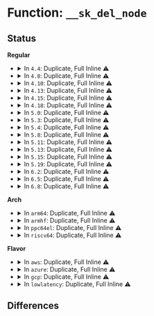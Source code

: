 # Function: <code>__sk_del_node</code>

## Status
<b>Regular</b>
<ul>
<li>
<details>
<summary>In <code>4.4</code>: Duplicate, Full Inline ⚠️</summary>

**Collision:** Static Duplication

**Inline:** Full

**Transformation:** False

**Instances:**

```
In net/ipv4/raw.c (ffffffff817843bb)
Location: include/net/sock.h:564
Inline: True
Inline callers:
  - net/ipv4/raw.c:raw_unhash_sk
```
```
In net/unix/af_unix.c (ffffffff817bfd49)
Location: include/net/sock.h:564
Inline: True
Inline callers:
  - net/unix/af_unix.c:unix_release_sock
  - net/unix/af_unix.c:unix_bind
```
```
In net/packet/af_packet.c (ffffffff8180586e)
Location: include/net/sock.h:564
Inline: True
Inline callers:
  - net/packet/af_packet.c:packet_release
```
</details>
</li>
<li>
<details>
<summary>In <code>4.8</code>: Duplicate, Full Inline ⚠️</summary>

**Collision:** Static Duplication

**Inline:** Full

**Transformation:** False

**Instances:**

```
In net/ipv4/inet_hashtables.c (ffffffff817ce570)
Location: include/net/sock.h:557
Inline: True
Inline callers:
  - net/ipv4/inet_hashtables.c:inet_unhash
```
```
In net/ipv4/raw.c (ffffffff817f197b)
Location: include/net/sock.h:557
Inline: True
Inline callers:
  - net/ipv4/raw.c:raw_unhash_sk
```
```
In net/ipv4/udp.c (ffffffff817f3dd4)
Location: include/net/sock.h:557
Inline: True
Inline callers:
  - net/ipv4/udp.c:udp_lib_unhash
```
```
In net/unix/af_unix.c (ffffffff8182da08)
Location: include/net/sock.h:557
Inline: True
Inline callers:
  - net/unix/af_unix.c:unix_bind
  - net/unix/af_unix.c:unix_release_sock
```
```
In net/packet/af_packet.c (ffffffff8187642e)
Location: include/net/sock.h:557
Inline: True
Inline callers:
  - net/packet/af_packet.c:packet_release
```
</details>
</li>
<li>
<details>
<summary>In <code>4.10</code>: Duplicate, Full Inline ⚠️</summary>

**Collision:** Static Duplication

**Inline:** Full

**Transformation:** False

**Instances:**

```
In net/ipv4/inet_hashtables.c (ffffffff817fe380)
Location: include/net/sock.h:578
Inline: True
Inline callers:
  - net/ipv4/inet_hashtables.c:inet_unhash
```
```
In net/ipv4/raw.c (ffffffff818226fb)
Location: include/net/sock.h:578
Inline: True
Inline callers:
  - net/ipv4/raw.c:raw_unhash_sk
```
```
In net/ipv4/udp.c (ffffffff81824fe4)
Location: include/net/sock.h:578
Inline: True
Inline callers:
  - net/ipv4/udp.c:udp_lib_unhash
```
```
In net/unix/af_unix.c (ffffffff8185f4cc)
Location: include/net/sock.h:578
Inline: True
Inline callers:
  - net/unix/af_unix.c:unix_bind
  - net/unix/af_unix.c:unix_release_sock
```
```
In net/packet/af_packet.c (ffffffff818aa92e)
Location: include/net/sock.h:578
Inline: True
Inline callers:
  - net/packet/af_packet.c:packet_release
```
</details>
</li>
<li>
<details>
<summary>In <code>4.13</code>: Duplicate, Full Inline ⚠️</summary>

**Collision:** Static Duplication

**Inline:** Full

**Transformation:** False

**Instances:**

```
In net/ipv4/inet_hashtables.c (ffffffff8181e754)
Location: include/net/sock.h:592
Inline: True
Inline callers:
  - net/ipv4/inet_hashtables.c:inet_unhash
```
```
In net/ipv4/raw.c (ffffffff8184334b)
Location: include/net/sock.h:592
Inline: True
Inline callers:
  - net/ipv4/raw.c:raw_unhash_sk
```
```
In net/ipv4/udp.c (ffffffff818475e3)
Location: include/net/sock.h:592
Inline: True
```
```
In net/unix/af_unix.c (ffffffff81882d7e)
Location: include/net/sock.h:592
Inline: True
Inline callers:
  - net/unix/af_unix.c:unix_bind
  - net/unix/af_unix.c:unix_release_sock
```
```
In net/packet/af_packet.c (ffffffff818d143f)
Location: include/net/sock.h:592
Inline: True
Inline callers:
  - net/packet/af_packet.c:packet_release
```
</details>
</li>
<li>
<details>
<summary>In <code>4.15</code>: Duplicate, Full Inline ⚠️</summary>

**Collision:** Static Duplication

**Inline:** Full

**Transformation:** False

**Instances:**

```
In net/ipv4/inet_hashtables.c (ffffffff8189d674)
Location: include/net/sock.h:596
Inline: True
Inline callers:
  - net/ipv4/inet_hashtables.c:inet_unhash
```
```
In net/ipv4/raw.c (ffffffff818c2d1b)
Location: include/net/sock.h:596
Inline: True
Inline callers:
  - net/ipv4/raw.c:raw_unhash_sk
```
```
In net/ipv4/udp.c (ffffffff818c7043)
Location: include/net/sock.h:596
Inline: True
```
```
In net/unix/af_unix.c (ffffffff8190512e)
Location: include/net/sock.h:596
Inline: True
Inline callers:
  - net/unix/af_unix.c:unix_bind
  - net/unix/af_unix.c:unix_release_sock
```
```
In net/packet/af_packet.c (ffffffff8195635f)
Location: include/net/sock.h:596
Inline: True
Inline callers:
  - net/packet/af_packet.c:packet_release
```
</details>
</li>
<li>
<details>
<summary>In <code>4.18</code>: Duplicate, Full Inline ⚠️</summary>

**Collision:** Static Duplication

**Inline:** Full

**Transformation:** False

**Instances:**

```
In net/ipv4/inet_hashtables.c (ffffffff818f240a)
Location: include/net/sock.h:603
Inline: True
Inline callers:
  - net/ipv4/inet_hashtables.c:inet_unhash
```
```
In net/ipv4/raw.c (ffffffff8191880b)
Location: include/net/sock.h:603
Inline: True
Inline callers:
  - net/ipv4/raw.c:raw_unhash_sk
```
```
In net/ipv4/udp.c (ffffffff8191db33)
Location: include/net/sock.h:603
Inline: True
```
```
In net/unix/af_unix.c (ffffffff8195a776)
Location: include/net/sock.h:603
Inline: True
Inline callers:
  - net/unix/af_unix.c:unix_bind
  - net/unix/af_unix.c:unix_release_sock
```
```
In net/packet/af_packet.c (ffffffff819b1785)
Location: include/net/sock.h:603
Inline: True
Inline callers:
  - net/packet/af_packet.c:packet_release
```
</details>
</li>
<li>
<details>
<summary>In <code>5.0</code>: Duplicate, Full Inline ⚠️</summary>

**Collision:** Static Duplication

**Inline:** Full

**Transformation:** False

**Instances:**

```
In net/ipv4/inet_hashtables.c (ffffffff8191fe0a)
Location: include/net/sock.h:623
Inline: True
Inline callers:
  - net/ipv4/inet_hashtables.c:inet_unhash
```
```
In net/ipv4/raw.c (ffffffff81946fdb)
Location: include/net/sock.h:623
Inline: True
Inline callers:
  - net/ipv4/raw.c:raw_unhash_sk
```
```
In net/ipv4/udp.c (ffffffff8194c0b3)
Location: include/net/sock.h:623
Inline: True
```
```
In net/unix/af_unix.c (ffffffff8198f466)
Location: include/net/sock.h:623
Inline: True
Inline callers:
  - net/unix/af_unix.c:unix_bind
  - net/unix/af_unix.c:unix_release_sock
```
```
In net/packet/af_packet.c (ffffffff819e8b65)
Location: include/net/sock.h:623
Inline: True
Inline callers:
  - net/packet/af_packet.c:packet_release
```
</details>
</li>
<li>
<details>
<summary>In <code>5.3</code>: Duplicate, Full Inline ⚠️</summary>

**Collision:** Static Duplication

**Inline:** Full

**Transformation:** False

**Instances:**

```
In net/ipv4/inet_hashtables.c (ffffffff81982713)
Location: include/net/sock.h:625
Inline: True
Inline callers:
  - net/ipv4/inet_hashtables.c:inet_unhash
```
```
In net/ipv4/raw.c (ffffffff819ab65b)
Location: include/net/sock.h:625
Inline: True
Inline callers:
  - net/ipv4/raw.c:raw_unhash_sk
```
```
In net/ipv4/udp.c (ffffffff819b08a0)
Location: include/net/sock.h:625
Inline: True
```
```
In net/unix/af_unix.c (ffffffff819fac79)
Location: include/net/sock.h:625
Inline: True
Inline callers:
  - net/unix/af_unix.c:unix_bind
  - net/unix/af_unix.c:unix_release_sock
```
```
In net/packet/af_packet.c (ffffffff81a58ed6)
Location: include/net/sock.h:625
Inline: True
Inline callers:
  - net/packet/af_packet.c:packet_release
```
```
In net/xdp/xsk.c (ffffffff81a747be)
Location: include/net/sock.h:625
Inline: True
Inline callers:
  - net/xdp/xsk.c:xsk_release
```
</details>
</li>
<li>
<details>
<summary>In <code>5.4</code>: Duplicate, Full Inline ⚠️</summary>

**Collision:** Static Duplication

**Inline:** Full

**Transformation:** False

**Instances:**

```
In net/ipv4/raw.c (ffffffff819e232b)
Location: include/net/sock.h:625
Inline: True
Inline callers:
  - net/ipv4/raw.c:raw_unhash_sk
```
```
In net/ipv4/udp.c (ffffffff819e7533)
Location: include/net/sock.h:625
Inline: True
```
```
In net/unix/af_unix.c (ffffffff81a31909)
Location: include/net/sock.h:625
Inline: True
Inline callers:
  - net/unix/af_unix.c:unix_bind
  - net/unix/af_unix.c:unix_release_sock
```
```
In net/packet/af_packet.c (ffffffff81a8efe6)
Location: include/net/sock.h:625
Inline: True
Inline callers:
  - net/packet/af_packet.c:packet_release
```
```
In net/xdp/xsk.c (ffffffff81aab174)
Location: include/net/sock.h:625
Inline: True
Inline callers:
  - net/xdp/xsk.c:xsk_release
```
</details>
</li>
<li>
<details>
<summary>In <code>5.8</code>: Duplicate, Full Inline ⚠️</summary>

**Collision:** Static Duplication

**Inline:** Full

**Transformation:** False

**Instances:**

```
In net/ipv4/raw.c (ffffffff81acf92b)
Location: include/net/sock.h:667
Inline: True
Inline callers:
  - net/ipv4/raw.c:raw_unhash_sk
```
```
In net/ipv4/udp.c (ffffffff81ad498c)
Location: include/net/sock.h:667
Inline: True
```
```
In net/unix/af_unix.c (ffffffff81b25e16)
Location: include/net/sock.h:667
Inline: True
Inline callers:
  - net/unix/af_unix.c:unix_bind
  - net/unix/af_unix.c:unix_autobind
  - net/unix/af_unix.c:unix_release_sock
```
```
In net/packet/af_packet.c (ffffffff81b8b3cb)
Location: include/net/sock.h:667
Inline: True
Inline callers:
  - net/packet/af_packet.c:packet_release
```
```
In net/xdp/xsk.c (ffffffff81ba7618)
Location: include/net/sock.h:667
Inline: True
Inline callers:
  - net/xdp/xsk.c:xsk_release
```
</details>
</li>
<li>
<details>
<summary>In <code>5.11</code>: Duplicate, Full Inline ⚠️</summary>

**Collision:** Static Duplication

**Inline:** Full

**Transformation:** False

**Instances:**

```
In net/ipv4/raw.c (ffffffff81adc20b)
Location: include/net/sock.h:674
Inline: True
Inline callers:
  - net/ipv4/raw.c:raw_unhash_sk
```
```
In net/ipv4/udp.c (ffffffff81ae0ecc)
Location: include/net/sock.h:674
Inline: True
```
```
In net/unix/af_unix.c (ffffffff81b347b4)
Location: include/net/sock.h:674
Inline: True
Inline callers:
  - net/unix/af_unix.c:unix_bind
  - net/unix/af_unix.c:unix_autobind
  - net/unix/af_unix.c:unix_release_sock
```
```
In net/packet/af_packet.c (ffffffff81b9a39b)
Location: include/net/sock.h:674
Inline: True
Inline callers:
  - net/packet/af_packet.c:packet_release
```
```
In net/xdp/xsk.c (ffffffff81bb6481)
Location: include/net/sock.h:674
Inline: True
Inline callers:
  - net/xdp/xsk.c:xsk_release
```
</details>
</li>
<li>
<details>
<summary>In <code>5.13</code>: Duplicate, Full Inline ⚠️</summary>

**Collision:** Static Duplication

**Inline:** Full

**Transformation:** False

**Instances:**

```
In net/ipv4/raw.c (ffffffff81ac717b)
Location: include/net/sock.h:674
Inline: True
Inline callers:
  - net/ipv4/raw.c:raw_unhash_sk
```
```
In net/ipv4/udp.c (ffffffff81acc1ed)
Location: include/net/sock.h:674
Inline: True
```
```
In net/unix/af_unix.c (ffffffff81b225c3)
Location: include/net/sock.h:674
Inline: True
Inline callers:
  - net/unix/af_unix.c:unix_bind
  - net/unix/af_unix.c:unix_autobind
  - net/unix/af_unix.c:unix_release_sock
```
```
In net/packet/af_packet.c (ffffffff81b89300)
Location: include/net/sock.h:674
Inline: True
Inline callers:
  - net/packet/af_packet.c:packet_release
```
```
In net/xdp/xsk.c (ffffffff81ba5441)
Location: include/net/sock.h:674
Inline: True
Inline callers:
  - net/xdp/xsk.c:xsk_release
```
</details>
</li>
<li>
<details>
<summary>In <code>5.15</code>: Duplicate, Full Inline ⚠️</summary>

**Collision:** Static Duplication

**Inline:** Full

**Transformation:** False

**Instances:**

```
In net/ipv4/raw.c (ffffffff81b8599b)
Location: include/net/sock.h:686
Inline: True
Inline callers:
  - net/ipv4/raw.c:raw_unhash_sk
```
```
In net/ipv4/udp.c (ffffffff81b8aa7d)
Location: include/net/sock.h:686
Inline: True
```
```
In net/unix/af_unix.c (ffffffff81be9319)
Location: include/net/sock.h:686
Inline: True
Inline callers:
  - net/unix/af_unix.c:unix_bind
  - net/unix/af_unix.c:unix_release_sock
```
```
In net/packet/af_packet.c (ffffffff81c55410)
Location: include/net/sock.h:686
Inline: True
Inline callers:
  - net/packet/af_packet.c:packet_release
```
```
In net/xdp/xsk.c (ffffffff81c72fc1)
Location: include/net/sock.h:686
Inline: True
Inline callers:
  - net/xdp/xsk.c:xsk_release
```
</details>
</li>
<li>
<details>
<summary>In <code>5.19</code>: Duplicate, Full Inline ⚠️</summary>

**Collision:** Static Duplication

**Inline:** Full

**Transformation:** False

**Instances:**

```
In net/ipv4/udp.c (ffffffff81d19864)
Location: include/net/sock.h:725
Inline: True
```
```
In net/unix/af_unix.c (ffffffff81d80496)
Location: include/net/sock.h:725
Inline: True
Inline callers:
  - net/unix/af_unix.c:unix_bind
  - net/unix/af_unix.c:unix_bind_bsd
  - net/unix/af_unix.c:unix_autobind
  - net/unix/af_unix.c:unix_release_sock
```
```
In net/packet/af_packet.c (ffffffff81df51b1)
Location: include/net/sock.h:725
Inline: True
Inline callers:
  - net/packet/af_packet.c:packet_release
```
```
In net/xdp/xsk.c (ffffffff81e16d4f)
Location: include/net/sock.h:725
Inline: True
Inline callers:
  - net/xdp/xsk.c:xsk_release
```
```
In net/mctp/af_mctp.c (ffffffff81e37c00)
Location: include/net/sock.h:725
Inline: True
Inline callers:
  - net/mctp/af_mctp.c:mctp_sk_unhash
```
</details>
</li>
<li>
<details>
<summary>In <code>6.2</code>: Duplicate, Full Inline ⚠️</summary>

**Collision:** Static Duplication

**Inline:** Full

**Transformation:** False

**Instances:**

```
In net/ipv4/udp.c (ffffffff81ee01bf)
Location: include/net/sock.h:751
Inline: True
Inline callers:
  - net/ipv4/udp.c:udp_lib_unhash
```
```
In net/unix/af_unix.c (ffffffff81f4b747)
Location: include/net/sock.h:751
Inline: True
Inline callers:
  - net/unix/af_unix.c:unix_release_sock
  - net/unix/af_unix.c:__unix_set_addr_hash
```
```
In net/packet/af_packet.c (ffffffff81fc7b31)
Location: include/net/sock.h:751
Inline: True
Inline callers:
  - net/packet/af_packet.c:packet_release
```
```
In net/xdp/xsk.c (ffffffff81fee71f)
Location: include/net/sock.h:751
Inline: True
Inline callers:
  - net/xdp/xsk.c:xsk_release
```
```
In net/mctp/af_mctp.c (ffffffff82010e82)
Location: include/net/sock.h:751
Inline: True
Inline callers:
  - net/mctp/af_mctp.c:mctp_sk_unhash
```
</details>
</li>
<li>
<details>
<summary>In <code>6.5</code>: Duplicate, Full Inline ⚠️</summary>

**Collision:** Static Duplication

**Inline:** Full

**Transformation:** False

**Instances:**

```
In net/ipv4/raw.c (ffffffff81f3bb1d)
Location: include/net/sock.h:753
Inline: True
Inline callers:
  - net/ipv4/raw.c:raw_unhash_sk
```
```
In net/ipv4/udp.c (ffffffff81f3f67f)
Location: include/net/sock.h:753
Inline: True
Inline callers:
  - net/ipv4/udp.c:udp_lib_unhash
```
```
In net/ipv4/ping.c (ffffffff81f6b569)
Location: include/net/sock.h:753
Inline: True
Inline callers:
  - net/ipv4/ping.c:ping_unhash
```
```
In net/unix/af_unix.c (ffffffff81fab4e7)
Location: include/net/sock.h:753
Inline: True
Inline callers:
  - net/unix/af_unix.c:unix_release_sock
  - net/unix/af_unix.c:__unix_set_addr_hash
```
```
In net/packet/af_packet.c (ffffffff82028ac1)
Location: include/net/sock.h:753
Inline: True
Inline callers:
  - net/packet/af_packet.c:packet_release
```
```
In net/xdp/xsk.c (ffffffff8206a818)
Location: include/net/sock.h:753
Inline: True
Inline callers:
  - net/xdp/xsk.c:xsk_release
```
```
In net/mctp/af_mctp.c (ffffffff8208dc42)
Location: include/net/sock.h:753
Inline: True
Inline callers:
  - net/mctp/af_mctp.c:mctp_sk_unhash
```
</details>
</li>
<li>
<details>
<summary>In <code>6.8</code>: Duplicate, Full Inline ⚠️</summary>

**Collision:** Static Duplication

**Inline:** Full

**Transformation:** False

**Instances:**

```
In net/ipv4/raw.c (ffffffff82001c3d)
Location: include/net/sock.h:736
Inline: True
Inline callers:
  - net/ipv4/raw.c:raw_unhash_sk
```
```
In net/ipv4/udp.c (ffffffff820055af)
Location: include/net/sock.h:736
Inline: True
Inline callers:
  - net/ipv4/udp.c:udp_lib_unhash
```
```
In net/ipv4/ping.c (ffffffff82031949)
Location: include/net/sock.h:736
Inline: True
Inline callers:
  - net/ipv4/ping.c:ping_unhash
```
```
In net/unix/af_unix.c (ffffffff820788d7)
Location: include/net/sock.h:736
Inline: True
Inline callers:
  - net/unix/af_unix.c:unix_release_sock
  - net/unix/af_unix.c:__unix_set_addr_hash
```
```
In net/packet/af_packet.c (ffffffff820f8501)
Location: include/net/sock.h:736
Inline: True
Inline callers:
  - net/packet/af_packet.c:packet_release
```
```
In net/xdp/xsk.c (ffffffff8213e449)
Location: include/net/sock.h:736
Inline: True
Inline callers:
  - net/xdp/xsk.c:xsk_release
```
```
In net/mctp/af_mctp.c (ffffffff82164102)
Location: include/net/sock.h:736
Inline: True
Inline callers:
  - net/mctp/af_mctp.c:mctp_sk_unhash
```
</details>
</li>
</ul>
<b>Arch</b>
<ul>
<li>
<details>
<summary>In <code>arm64</code>: Duplicate, Full Inline ⚠️</summary>

**Collision:** Static Duplication

**Inline:** Full

**Transformation:** False

**Instances:**

```
In net/ipv4/raw.c (ffff800010c96d9c)
Location: include/net/sock.h:625
Inline: True
Inline callers:
  - net/ipv4/raw.c:raw_unhash_sk
```
```
In net/ipv4/udp.c (ffff800010c9b604)
Location: include/net/sock.h:625
Inline: True
```
```
In net/unix/af_unix.c (ffff800010cf2b64)
Location: include/net/sock.h:625
Inline: True
Inline callers:
  - net/unix/af_unix.c:unix_bind
  - net/unix/af_unix.c:unix_release_sock
```
```
In net/packet/af_packet.c (ffff800010d5c20c)
Location: include/net/sock.h:625
Inline: True
Inline callers:
  - net/packet/af_packet.c:packet_release
```
```
In net/xdp/xsk.c (ffff800010d7f074)
Location: include/net/sock.h:625
Inline: True
Inline callers:
  - net/xdp/xsk.c:xsk_release
```
</details>
</li>
<li>
<details>
<summary>In <code>armhf</code>: Duplicate, Full Inline ⚠️</summary>

**Collision:** Static Duplication

**Inline:** Full

**Transformation:** False

**Instances:**

```
In net/ipv4/raw.c (c0da4abc)
Location: include/net/sock.h:625
Inline: True
Inline callers:
  - net/ipv4/raw.c:raw_unhash_sk
```
```
In net/ipv4/udp.c (c0da83cc)
Location: include/net/sock.h:625
Inline: True
```
```
In net/unix/af_unix.c (c0df890c)
Location: include/net/sock.h:625
Inline: True
Inline callers:
  - net/unix/af_unix.c:unix_bind
  - net/unix/af_unix.c:unix_autobind
  - net/unix/af_unix.c:unix_release_sock
```
```
In net/packet/af_packet.c (c0e5c220)
Location: include/net/sock.h:625
Inline: True
Inline callers:
  - net/packet/af_packet.c:packet_release
```
```
In net/xdp/xsk.c (c0e7922c)
Location: include/net/sock.h:625
Inline: True
Inline callers:
  - net/xdp/xsk.c:xsk_release
```
</details>
</li>
<li>
<details>
<summary>In <code>ppc64el</code>: Duplicate, Full Inline ⚠️</summary>

**Collision:** Static Duplication

**Inline:** Full

**Transformation:** False

**Instances:**

```
In net/ipv4/raw.c (c000000000da78d8)
Location: include/net/sock.h:625
Inline: True
Inline callers:
  - net/ipv4/raw.c:raw_unhash_sk
```
```
In net/ipv4/udp.c (c000000000dac8a0)
Location: include/net/sock.h:625
Inline: True
```
```
In net/unix/af_unix.c (c000000000e17fbc)
Location: include/net/sock.h:625
Inline: True
Inline callers:
  - net/unix/af_unix.c:unix_bind
  - net/unix/af_unix.c:unix_autobind
  - net/unix/af_unix.c:unix_release_sock
```
```
In net/packet/af_packet.c (c000000000e97c54)
Location: include/net/sock.h:625
Inline: True
Inline callers:
  - net/packet/af_packet.c:packet_release
```
```
In net/xdp/xsk.c (c000000000ebf2d0)
Location: include/net/sock.h:625
Inline: True
Inline callers:
  - net/xdp/xsk.c:xsk_release
```
</details>
</li>
<li>
<details>
<summary>In <code>riscv64</code>: Duplicate, Full Inline ⚠️</summary>

**Collision:** Static Duplication

**Inline:** Full

**Transformation:** False

**Instances:**

```
In net/ipv4/raw.c (ffffffe0007f53c2)
Location: include/net/sock.h:625
Inline: True
Inline callers:
  - net/ipv4/raw.c:raw_unhash_sk
```
```
In net/ipv4/udp.c (ffffffe0007f99da)
Location: include/net/sock.h:625
Inline: True
```
```
In net/unix/af_unix.c (ffffffe00083e1e0)
Location: include/net/sock.h:625
Inline: True
Inline callers:
  - net/unix/af_unix.c:unix_bind
  - net/unix/af_unix.c:unix_autobind
  - net/unix/af_unix.c:unix_release_sock
```
```
In net/packet/af_packet.c (ffffffe0008923c8)
Location: include/net/sock.h:625
Inline: True
Inline callers:
  - net/packet/af_packet.c:packet_release
```
```
In net/xdp/xsk.c (ffffffe0008ac20c)
Location: include/net/sock.h:625
Inline: True
Inline callers:
  - net/xdp/xsk.c:xsk_release
```
</details>
</li>
</ul>
<b>Flavor</b>
<ul>
<li>
<details>
<summary>In <code>aws</code>: Duplicate, Full Inline ⚠️</summary>

**Collision:** Static Duplication

**Inline:** Full

**Transformation:** False

**Instances:**

```
In net/ipv4/raw.c (ffffffff8198219b)
Location: include/net/sock.h:625
Inline: True
Inline callers:
  - net/ipv4/raw.c:raw_unhash_sk
```
```
In net/ipv4/udp.c (ffffffff819873a3)
Location: include/net/sock.h:625
Inline: True
```
```
In net/unix/af_unix.c (ffffffff819d0f99)
Location: include/net/sock.h:625
Inline: True
Inline callers:
  - net/unix/af_unix.c:unix_bind
  - net/unix/af_unix.c:unix_release_sock
```
```
In net/packet/af_packet.c (ffffffff81a2e676)
Location: include/net/sock.h:625
Inline: True
Inline callers:
  - net/packet/af_packet.c:packet_release
```
```
In net/xdp/xsk.c (ffffffff81a4a504)
Location: include/net/sock.h:625
Inline: True
Inline callers:
  - net/xdp/xsk.c:xsk_release
```
</details>
</li>
<li>
<details>
<summary>In <code>azure</code>: Duplicate, Full Inline ⚠️</summary>

**Collision:** Static Duplication

**Inline:** Full

**Transformation:** False

**Instances:**

```
In net/ipv4/raw.c (ffffffff8193bc5b)
Location: include/net/sock.h:625
Inline: True
Inline callers:
  - net/ipv4/raw.c:raw_unhash_sk
```
```
In net/ipv4/udp.c (ffffffff81940e63)
Location: include/net/sock.h:625
Inline: True
```
```
In net/unix/af_unix.c (ffffffff8198dd59)
Location: include/net/sock.h:625
Inline: True
Inline callers:
  - net/unix/af_unix.c:unix_bind
  - net/unix/af_unix.c:unix_release_sock
```
```
In net/packet/af_packet.c (ffffffff819eb866)
Location: include/net/sock.h:625
Inline: True
Inline callers:
  - net/packet/af_packet.c:packet_release
```
```
In net/xdp/xsk.c (ffffffff81a070f4)
Location: include/net/sock.h:625
Inline: True
Inline callers:
  - net/xdp/xsk.c:xsk_release
```
</details>
</li>
<li>
<details>
<summary>In <code>gcp</code>: Duplicate, Full Inline ⚠️</summary>

**Collision:** Static Duplication

**Inline:** Full

**Transformation:** False

**Instances:**

```
In net/ipv4/raw.c (ffffffff819ec96b)
Location: include/net/sock.h:625
Inline: True
Inline callers:
  - net/ipv4/raw.c:raw_unhash_sk
```
```
In net/ipv4/udp.c (ffffffff819f1b73)
Location: include/net/sock.h:625
Inline: True
```
```
In net/unix/af_unix.c (ffffffff81a3ba19)
Location: include/net/sock.h:625
Inline: True
Inline callers:
  - net/unix/af_unix.c:unix_bind
  - net/unix/af_unix.c:unix_release_sock
```
```
In net/packet/af_packet.c (ffffffff81a9a226)
Location: include/net/sock.h:625
Inline: True
Inline callers:
  - net/packet/af_packet.c:packet_release
```
```
In net/xdp/xsk.c (ffffffff81ab63b4)
Location: include/net/sock.h:625
Inline: True
Inline callers:
  - net/xdp/xsk.c:xsk_release
```
</details>
</li>
<li>
<details>
<summary>In <code>lowlatency</code>: Duplicate, Full Inline ⚠️</summary>

**Collision:** Static Duplication

**Inline:** Full

**Transformation:** False

**Instances:**

```
In net/ipv4/raw.c (ffffffff819f685b)
Location: include/net/sock.h:625
Inline: True
Inline callers:
  - net/ipv4/raw.c:raw_unhash_sk
```
```
In net/ipv4/udp.c (ffffffff819fb463)
Location: include/net/sock.h:625
Inline: True
```
```
In net/unix/af_unix.c (ffffffff81a46d69)
Location: include/net/sock.h:625
Inline: True
Inline callers:
  - net/unix/af_unix.c:unix_bind
  - net/unix/af_unix.c:unix_release_sock
```
```
In net/packet/af_packet.c (ffffffff81aa6f56)
Location: include/net/sock.h:625
Inline: True
Inline callers:
  - net/packet/af_packet.c:packet_release
```
```
In net/xdp/xsk.c (ffffffff81ac24d4)
Location: include/net/sock.h:625
Inline: True
Inline callers:
  - net/xdp/xsk.c:xsk_release
```
</details>
</li>
</ul>

## Differences
